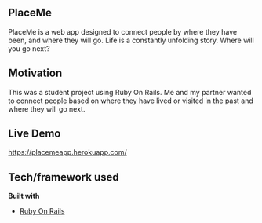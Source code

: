 ## PlaceMe

PlaceMe is a web app designed to connect people by where they have been, and where they will go. Life is a constantly unfolding story. Where will you go next?

## Motivation

This was a student project using Ruby On Rails. Me and my partner wanted to connect people based on where they have lived or visited in the past and where they will go next.

## Live Demo

https://placemeapp.herokuapp.com/


## Tech/framework used

<b>Built with</b>
- [Ruby On Rails](https://rubyonrails.org/)
